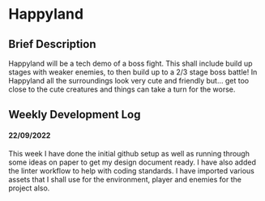 <h1> Happyland </h1>
<h2> Brief Description </h2>
<p> Happyland will be a tech demo of a boss fight. This shall include build up stages with weaker enemies, to then build up to a 2/3 stage boss battle! In Happyland all the surroundings look very cute and friendly but... get too close to the cute creatures and things can take a turn for the worse. </p>

<h2> Weekly Development Log </h2> 
<h4> 22/09/2022 </h4>
<p> This week I have done the initial github setup as well as running through some ideas on paper to get my design document ready. I have also added the linter workflow to help with coding standards. I have imported various assets that I shall use for the environment, player and enemies for the project also. </p>
